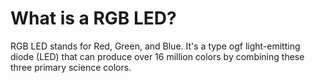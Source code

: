 # What is a RGB LED?
RGB LED stands for Red, Green, and Blue. It's a type ogf light-emitting diode (LED) that can produce over 16 million colors by combining these three primary science colors.
